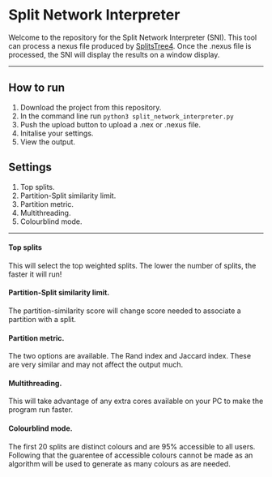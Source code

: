 # Split Network Interpreter

Welcome to the repository for the Split Network Interpreter (SNI). This tool can process a nexus file produced by [SplitsTree4](https://ab.inf.uni-tuebingen.de/software/splitstree4). Once the .nexus file is processed, the SNI will display the results on a window display. 

---
## How to run

 1. Download the project from this repository. 
 2. In the command line run `python3 split_network_interpreter.py`
 3. Push the upload button to upload a .nex or .nexus file. 
 4. Initalise your settings. 
 5. View the output. 

## Settings

 1. Top splits.
 2. Partition-Split similarity limit.
 3. Partition metric.
 4. Multithreading.
 5. Colourblind mode. 
---
#### Top splits
This will select the top weighted splits. The lower the number of splits, the faster it will run!

#### Partition-Split similarity limit.
The partition-similarity score will change score needed to associate a partition with a split.

#### Partition metric.
The two options are available. The Rand index and Jaccard index. These are very similar and may not affect the output much. 

#### Multithreading.
This will take advantage of any extra cores available on your PC to make the program run faster. 

#### Colourblind mode. 
The first 20 splits are distinct colours and are 95% accessible to all users. Following that the guarentee of accessible colours cannot be made as an algorithm will be used to generate as many colours as are needed.

